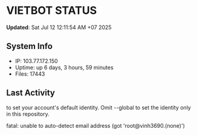 # VIETBOT STATUS
**Updated**: Sat Jul 12 12:11:54 AM +07 2025

## System Info
- IP: 103.77.172.150
- Uptime: up 6 days, 3 hours, 59 minutes
- Files: 17443

## Last Activity

to set your account's default identity.
Omit --global to set the identity only in this repository.

fatal: unable to auto-detect email address (got 'root@vinh3690.(none)')
